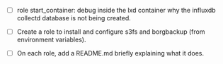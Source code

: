 - [ ] role start_container: debug inside the lxd container why the influxdb collectd database is not being created.
- [ ] Create a role to install and configure s3fs and borgbackup (from environment variables).
- [ ] On each role, add a README.md briefly explaining what it does.

